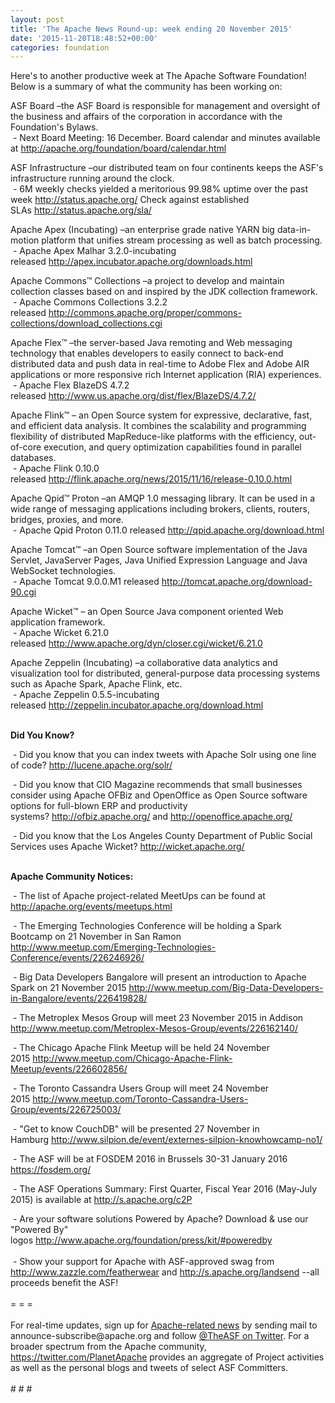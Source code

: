 ```yaml
---
layout: post
title: 'The Apache News Round-up: week ending 20 November 2015'
date: '2015-11-20T18:48:52+00:00'
categories: foundation
---
```

<p>Here's to another productive week at The Apache Software Foundation! Below is a summary of what the community has been working on:</p> 
  <p>ASF Board –the ASF Board is responsible for management and oversight of the business and affairs of the corporation in accordance with the Foundation's Bylaws.<br />&nbsp;- Next Board Meeting: 16 December. Board calendar and minutes available at&nbsp;<a href="http://apache.org/foundation/board/calendar.html">http://apache.org/foundation/board/calendar.html</a></p> 
  <div> 
    <p>ASF Infrastructure –our distributed team on four continents keeps the ASF's infrastructure running around the clock.<br />&nbsp;- 6M weekly checks yielded a meritorious&nbsp;99.98% uptime over the past week <a href="http://status.apache.org/">http://status.apache.org/</a>&nbsp;Check against established SLAs&nbsp;<a href="http://status.apache.org/sla/">http://status.apache.org/sla/</a></p> 
    <p>Apache Apex (Incubating)&nbsp;–an enterprise grade native YARN big data-in-motion platform that unifies stream processing as well as batch processing.<br />&nbsp;- Apache Apex Malhar 3.2.0-incubating released&nbsp;<a href="http://apex.incubator.apache.org/downloads.html">http://apex.incubator.apache.org/downloads.html</a></p> 
    <p>Apache Commons™ Collections –a project to develop and maintain collection classes based on and inspired by the JDK collection framework.<br />&nbsp;- Apache Commons Collections 3.2.2 released&nbsp;<a href="http://commons.apache.org/proper/commons-collections/download_collections.cgi">http://commons.apache.org/proper/commons-collections/download_collections.cgi</a></p> 
    <p>Apache Flex™ –the server-based Java remoting and Web messaging technology that enables developers to easily connect to back-end distributed data and push data in real-time to Adobe Flex and Adobe AIR applications or more responsive rich Internet application (RIA) experiences.<br />&nbsp;- Apache Flex BlazeDS 4.7.2 released&nbsp;<a href="http://www.us.apache.org/dist/flex/BlazeDS/4.7.2/">http://www.us.apache.org/dist/flex/BlazeDS/4.7.2/</a></p> 
    <p>Apache Flink™ –&nbsp;an Open Source system for expressive, declarative, fast, and efficient data analysis. It combines the scalability and programming flexibility of distributed MapReduce-like platforms with the efficiency, out-of-core execution, and query optimization capabilities found in parallel databases.<br />&nbsp;- Apache Flink 0.10.0 released&nbsp;<a href="http://flink.apache.org/news/2015/11/16/release-0.10.0.html">http://flink.apache.org/news/2015/11/16/release-0.10.0.html</a></p> 
    <p>Apache Qpid™ Proton –an AMQP 1.0 messaging library. It can be used in a wide range of messaging applications including brokers, clients, routers, bridges, proxies, and more.<br />&nbsp;- Apache Qpid Proton 0.11.0 released&nbsp;<a href="http://qpid.apache.org/download.html">http://qpid.apache.org/download.html</a></p> 
    <p>Apache Tomcat™ –an Open Source software implementation of the Java Servlet, JavaServer Pages, Java Unified Expression Language and Java WebSocket technologies.<br />&nbsp;- Apache Tomcat 9.0.0.M1 released&nbsp;<a href="http://tomcat.apache.org/download-90.cgi">http://tomcat.apache.org/download-90.cgi</a></p> 
    <p>Apache Wicket™ –&nbsp;an Open Source Java component oriented Web application framework.<br />&nbsp;- Apache Wicket 6.21.0 released&nbsp;<a href="http://www.apache.org/dyn/closer.cgi/wicket/6.21.0">http://www.apache.org/dyn/closer.cgi/wicket/6.21.0</a></p> 
    <p>Apache Zeppelin (Incubating) –a&nbsp;collaborative data analytics and visualization tool for distributed, general-purpose data processing systems such as Apache Spark, Apache Flink, etc.<br />&nbsp;- Apache Zeppelin 0.5.5-incubating released&nbsp;<span style="white-space: pre-wrap;"><a href="http://zeppelin.incubator.apache.org/download.html">http://zeppelin.incubator.apache.org/download.html</a></span></p> 
    <p><strong><br />Did You Know?</strong></p> 
  </div> 
  <div> 
    <p>&nbsp;- Did you know that you can index tweets with Apache Solr using one line of code?&nbsp;<a href="http://lucene.apache.org/solr/">http://lucene.apache.org/solr/</a></p> 
    <p>&nbsp;- Did you know that CIO Magazine recommends that small businesses consider using Apache OFBiz and OpenOffice as Open Source software options for full-blown ERP and productivity systems?&nbsp;<a href="http://ofbiz.apache.org/">http://ofbiz.apache.org/</a>&nbsp;and&nbsp;<a href="http://openoffice.apache.org/">http://openoffice.apache.org/</a></p> 
  </div> 
  <div> 
    <p>&nbsp;- Did you know that the Los Angeles County Department of Public Social Services uses Apache Wicket? <a href="http://wicket.apache.org/">http://wicket.apache.org/</a></p> 
  </div> 
  <div> 
    <p><strong><br />Apache Community Notices:</strong></p> 
    <p><strong></strong>&nbsp;- The list of Apache project-related MeetUps can be found at <a href="http://apache.org/events/meetups.html">http://apache.org/events/meetups.html</a></p> 
  </div> 
  <p>&nbsp;- The Emerging Technologies Conference will be holding a Spark Bootcamp on 21 November in San Ramon <a href="http://www.meetup.com/Emerging-Technologies-Conference/events/226246926/">http://www.meetup.com/Emerging-Technologies-Conference/events/226246926/</a></p> 
  <p>&nbsp;- Big Data Developers Bangalore will present an introduction to Apache Spark on 21 November 2015 <a href="http://www.meetup.com/Big-Data-Developers-in-Bangalore/events/226419828/">http://www.meetup.com/Big-Data-Developers-in-Bangalore/events/226419828/</a></p> 
  <p>&nbsp;- The Metroplex Mesos Group will meet 23 November 2015 in Addison <a href="http://www.meetup.com/Metroplex-Mesos-Group/events/226162140/">http://www.meetup.com/Metroplex-Mesos-Group/events/226162140/</a></p> 
  <p>&nbsp;- The Chicago Apache Flink Meetup will be held 24 November 2015&nbsp;<a href="http://www.meetup.com/Chicago-Apache-Flink-Meetup/events/226602856/">http://www.meetup.com/Chicago-Apache-Flink-Meetup/events/226602856/</a></p> 
  <p>&nbsp;- The Toronto Cassandra Users Group will meet 24 November 2015&nbsp;<a href="http://www.meetup.com/Toronto-Cassandra-Users-Group/events/226725003/">http://www.meetup.com/Toronto-Cassandra-Users-Group/events/226725003/</a></p> 
  <p>&nbsp;- &quot;Get to know CouchDB&quot; will be presented 27 November in Hamburg&nbsp;<a href="http://www.silpion.de/event/externes-silpion-knowhowcamp-no1/">http://www.silpion.de/event/externes-silpion-knowhowcamp-no1/</a></p> 
  <p>&nbsp;- The ASF will be at FOSDEM 2016 in Brussels 30-31 January 2016 <a href="https://fosdem.org/">https://fosdem.org/</a></p> 
  <div> 
    <p>&nbsp;- The ASF Operations Summary: First Quarter, Fiscal Year 2016 (May-July 2015) is available at&nbsp;<a href="http://s.apache.org/c2P">http://s.apache.org/c2P</a></p> 
  </div> 
  <div>&nbsp;- Are your software solutions Powered by Apache? Download &amp; use our &quot;Powered By&quot; logos&nbsp;<a href="http://www.apache.org/foundation/press/kit/#poweredby">http://www.apache.org/foundation/press/kit/#poweredby</a></div> 
  <div><br /></div> 
  <div>&nbsp;- Show your support for Apache with ASF-approved swag from <a href="http://www.zazzle.com/featherwear">http://www.zazzle.com/featherwear</a> and&nbsp;<a href="http://s.apache.org/landsend">http://s.apache.org/landsend</a> --all proceeds benefit the ASF!&nbsp;</div> 
  <div><br /></div> 
  <div>= = =</div> 
  <div><br /></div> 
  <div>For real-time updates, sign up for <a href="http://apache.org/foundation/mailinglists.html#foundation-announce">Apache-related news</a> by sending mail to announce-subscribe@apache.org and follow <a href="https://twitter.com/TheASF">@TheASF on Twitter</a>. For a broader spectrum from the Apache community, <a href="http://s.apache.org/landsend">https://twitter.com/PlanetApache</a> provides an aggregate of Project activities as well as the personal blogs and tweets of select ASF Committers.</div> 
  <div><br /></div> 
  <div># # #</div>

